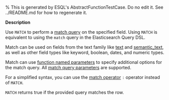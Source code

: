 % This is generated by ESQL's AbstractFunctionTestCase. Do no edit it. See ../README.md for how to regenerate it.

**Description**

Use `MATCH` to perform a [match query](/reference/query-languages/query-dsl/query-dsl-match-query.md) on the specified field. Using `MATCH` is equivalent to using the `match` query in the Elasticsearch Query DSL.

Match can be used on fields from the text family like [text](/reference/elasticsearch/mapping-reference/text.md) and [semantic_text](/reference/elasticsearch/mapping-reference/semantic-text.md),
as well as other field types like keyword, boolean, dates, and numeric types.

Match can use [function named parameters](/reference/query-languages/esql/esql-syntax.md#esql-function-named-params) to specify additional options
for the match query.
All [match query parameters](/reference/query-languages/query-dsl/query-dsl-match-query.md#match-field-params) are supported.

For a simplified syntax, you can use the [match operator](/reference/query-languages/esql/functions-operators/operators.md#esql-match-operator) `:` operator instead of `MATCH`.

`MATCH` returns true if the provided query matches the row.

